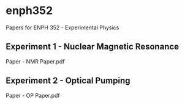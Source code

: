 # enph352
Papers for ENPH 352 - Experimental Physics

## Experiment 1 - Nuclear Magnetic Resonance

Paper - NMR Paper.pdf

## Experiment 2 - Optical Pumping

Paper - OP Paper.pdf
